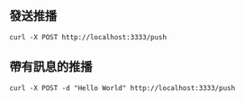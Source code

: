 ## 發送推播

```
curl -X POST http://localhost:3333/push
```

## 帶有訊息的推播

```
curl -X POST -d "Hello World" http://localhost:3333/push
```
